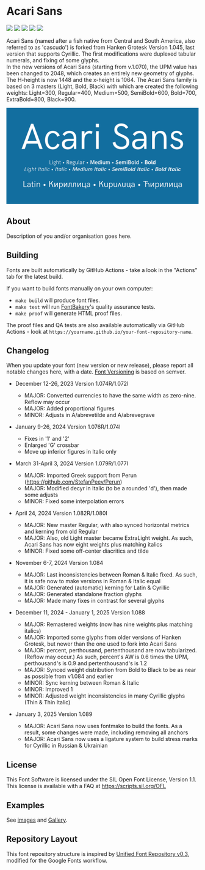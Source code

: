 # Acari Sans

[![][Fontbakery]](https://googlefonts.github.io/googlefonts-project-template/fontbakery/fontbakery-report.html)
[![][Universal]](https://googlefonts.github.io/googlefonts-project-template/fontbakery/fontbakery-report.html)
[![][GF Profile]](https://googlefonts.github.io/googlefonts-project-template/fontbakery/fontbakery-report.html)
[![][Outline Correctness]](https://googlefonts.github.io/googlefonts-project-template/fontbakery/fontbakery-report.html)
[![][Shaping]](https://googlefonts.github.io/googlefonts-project-template/fontbakery/fontbakery-report.html)

[Fontbakery]: https://img.shields.io/endpoint?url=https%3A%2F%2Fraw.githubusercontent.com%2Fgooglefonts%2Fgooglefonts-project-template%2Fgh-pages%2Fbadges%2Foverall.json
[GF Profile]: https://img.shields.io/endpoint?url=https%3A%2F%2Fraw.githubusercontent.com%2Fgooglefonts%2Fgooglefonts-project-template%2Fgh-pages%2Fbadges%2FGoogleFonts.json
[Outline Correctness]: https://img.shields.io/endpoint?url=https%3A%2F%2Fraw.githubusercontent.com%2Fgooglefonts%2Fgooglefonts-project-template%2Fgh-pages%2Fbadges%2FOutlineCorrectnessChecks.json
[Shaping]: https://img.shields.io/endpoint?url=https%3A%2F%2Fraw.githubusercontent.com%2Fgooglefonts%2Fgooglefonts-project-template%2Fgh-pages%2Fbadges%2FShapingChecks.json
[Universal]: https://img.shields.io/endpoint?url=https%3A%2F%2Fraw.githubusercontent.com%2Fgooglefonts%2Fgooglefonts-project-template%2Fgh-pages%2Fbadges%2FUniversal.json

Acari Sans (named after a fish native from Central and South America, also referred to as 'cascudo') is forked from Hanken Grotesk Version 1.045, last version that supports Cyrillic. The first modifications were duplexed tabular numerals, and fixing of some glyphs.  
In the new versions of Acari Sans (starting from v.1.070), the UPM value has been changed to 2048, which creates an entirely new geometry of glyphs. The H-height is now 1448 and the x-height is 1064. The Acari Sans family is based on 3 masters (Light, Bold, Black) with which are created the following weights: Light=300, Regular=400, Medium=500, SemiBold=600, Bold=700, ExtraBold=800, Black=900.  

![Sample Image](documentation/Acari_Sans_950x475_01.png)

## About

Description of you and/or organisation goes here.

## Building

Fonts are built automatically by GitHub Actions - take a look in the "Actions" tab for the latest build.

If you want to build fonts manually on your own computer:

* `make build` will produce font files.
* `make test` will run [FontBakery](https://github.com/googlefonts/fontbakery)'s quality assurance tests.
* `make proof` will generate HTML proof files.

The proof files and QA tests are also available automatically via GitHub Actions - look at `https://yourname.github.io/your-font-repository-name`.

## Changelog

When you update your font (new version or new release), please report all notable changes here, with a date.
[Font Versioning](https://github.com/googlefonts/gf-docs/tree/main/Spec#font-versioning) is based on semver. 


* December 12-26, 2023 Version 1.074R/1.072I
  - MAJOR: Converted currencies to have the same width as zero-nine. Reflow may occur
  - MAJOR: Added proportional figures
  - MINOR: Adjusts in A/abrevetilde and A/abrevegrave

* January 9-26, 2024 Version 1.076R/1.074I
  - Fixes in '1' and '2'
  - Enlarged 'G' crossbar
  - Move up inferior figures in Italic only
  
* March 31-April 3, 2024 Version 1.079R/1.077I
  - MAJOR: Imported Greek support from Perun (https://github.com/StefanPeev/Perun)
  - MAJOR: Modified decyr in Italic (to be a rounded 'd'), then made some adjusts
  - MINOR: Fixed some interpolation errors
    
* April 24, 2024 Version 1.082R/1.080I
  - MAJOR: New master Regular, with also synced horizontal metrics and kerning from
    old Regular
  - MAJOR: Also, old Light master became ExtraLight weight.
    As such, Acari Sans has now eight weights plus matching italics
  - MINOR: Fixed some off-center diacritics and tilde
  
* November 6-7, 2024 Version 1.084
  - MAJOR: Last inconsistencies between Roman & Italic fixed.
           As such, it is safe now to make versions in Roman & Italic equal
  - MAJOR: Generated (automatic) kerning for Latin & Cyrillic
  - MAJOR: Generated standalone fraction glyphs
  - MAJOR: Made many fixes in contrast for several glyphs

* December 11, 2024 - January 1, 2025 Version 1.088
  - MAJOR: Remastered weights (now has nine weights plus matching italics)
  - MAJOR: Imported some glyphs from older versions of Hanken Grotesk, but newer than the one
           used to fork into Acari Sans
  - MAJOR: percent, perthousand, pertenthousand are now tabularized. (Reflow may occur.)
           As such, percent's AW is 0.6 times the UPM, perthousand's is 0.9 and pertenthousand's
		   is 1.2
  - MAJOR: Synced weight distribution from Bold to Black to be as near as possible from v1.084
           and earlier
  - MINOR: Sync kerning between Roman & Italic
  - MINOR: Improved 1
  - MINOR: Adjusted weight inconsistencies in many Cyrillic glyphs (Thin & Thin Italic)
  
* January 3, 2025 Version 1.089
  - MAJOR: Acari Sans now uses fontmake to build the fonts.
           As a result, some changes were made, including removing all anchors
  - MAJOR: Acari Sans now uses a ligature system to build stress marks for Cyrillic
           in Russian & Ukrainian

## License

This Font Software is licensed under the SIL Open Font License, Version 1.1.
This license is available with a FAQ at
https://scripts.sil.org/OFL

## Examples

See [images](/images/) and [Gallery](/images/Gallery.md).

## Repository Layout

This font repository structure is inspired by [Unified Font Repository v0.3](https://github.com/unified-font-repository/Unified-Font-Repository), modified for the Google Fonts workflow.

